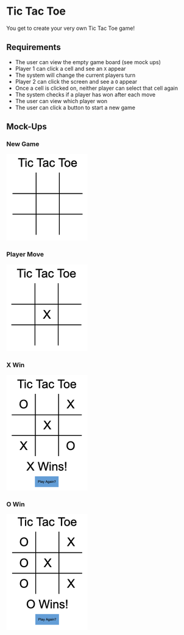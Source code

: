# Tic Tac Toe

You get to create your very own Tic Tac Toe game!

## Requirements
* The user can view the empty game board (see mock ups)
* Player 1 can click a cell and see an `X` appear
* The system will change the current players turn
* Player 2 can click the screen and see a `O` appear
* Once a cell is clicked on, neither player can select that cell again
* The system checks if a player has won after each move
* The user can view which player won 
* The user can click a button to start a new game 

## Mock-Ups

### New Game
![new game](imgs/mockup1.png)

### Player Move
![player move](imgs/mockup2.png)

### X Win
![x win](imgs/mockup3.png)

### O Win
![o win](imgs/mockup4.png)
